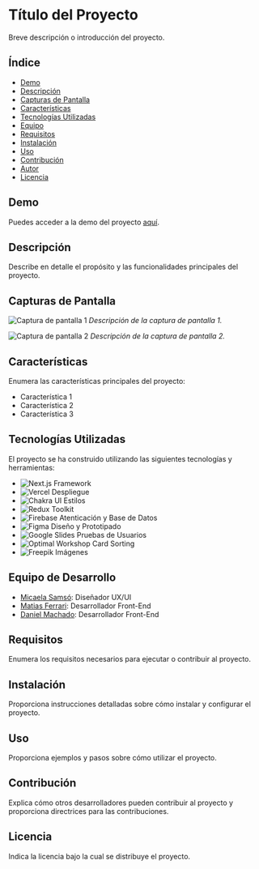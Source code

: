 # Título del Proyecto

Breve descripción o introducción del proyecto.

## Índice

- [Demo](#demo)
- [Descripción](#descripción)
- [Capturas de Pantalla](#capturas-de-pantalla)
- [Características](#características)
- [Tecnologías Utilizadas](#tecnologías-utilizadas)
- [Equipo](#equipo)
- [Requisitos](#requisitos)
- [Instalación](#instalación)
- [Uso](#uso)
- [Contribución](#contribución)
- [Autor](#autor)
- [Licencia](#licencia)

## Demo

Puedes acceder a la demo del proyecto [aquí](https://c11-35-m-next.vercel.app/).

## Descripción

Describe en detalle el propósito y las funcionalidades principales del proyecto.

## Capturas de Pantalla

![Captura de pantalla 1](screenshots/screenshot1.png)
_Descripción de la captura de pantalla 1._

![Captura de pantalla 2](screenshots/screenshot2.png)
_Descripción de la captura de pantalla 2._

## Características

Enumera las características principales del proyecto:

- Característica 1
- Característica 2
- Característica 3

## Tecnologías Utilizadas

El proyecto se ha construido utilizando las siguientes tecnologías y herramientas:


- ![Next.js](https://img.shields.io/badge/-Next.js-black?style=for-the-badge&logo=next.js) Framework
- ![Vercel](https://img.shields.io/badge/-Vercel-000000?style=for-the-badge&logo=vercel) Despliegue
- ![Chakra UI](https://img.shields.io/badge/-Chakra%20UI-319795?style=for-the-badge&logo=chakra-ui) Estilos
- ![Redux Toolkit](https://img.shields.io/badge/-Redux%20Toolkit-764ABC?style=for-the-badge&logo=redux)
- ![Firebase](https://img.shields.io/badge/-Firebase-FFCA28?style=for-the-badge&logo=firebase) Atenticación y Base de Datos
- ![Figma](https://img.shields.io/badge/-Figma-F24E1E?style=for-the-badge&logo=figma) Diseño y Prototipado
- ![Google Slides](https://img.shields.io/badge/-Google%20Slides-4285F4?style=for-the-badge&logo=google-slides) Pruebas de Usuarios
- ![Optimal Workshop](https://img.shields.io/badge/-Optimal%20Workshop-000000?style=for-the-badge&logo=optimal-workshop) Card Sorting
- ![Freepik](https://img.shields.io/badge/-Freepik-00C7B7?style=for-the-badge&logo=freepik) Imágenes

## Equipo de Desarrollo

- [Micaela Samsó](https://www.linkedin.com/in/micaela-sams%C3%B3-b153541b8): Diseñador UX/UI
- [Matias Ferrari](https://www.linkedin.com/in/matias-emanuel-ferrari/): Desarrollador Front-End
- [Daniel Machado](https://www.linkedin.com/in/daniel-machado-4b7ab114/): Desarrollador Front-End

## Requisitos

Enumera los requisitos necesarios para ejecutar o contribuir al proyecto.

## Instalación

Proporciona instrucciones detalladas sobre cómo instalar y configurar el proyecto.

## Uso

Proporciona ejemplos y pasos sobre cómo utilizar el proyecto.

## Contribución

Explica cómo otros desarrolladores pueden contribuir al proyecto y proporciona directrices para las contribuciones.


## Licencia

Indica la licencia bajo la cual se distribuye el proyecto.

